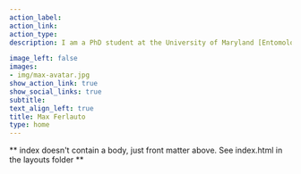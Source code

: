 ```yaml
---
action_label:
action_link:
action_type:
description: I am a PhD student at the University of Maryland [Entomology department](https://entomology.umd.edu/) in the [Burghardt Lab](https://www.karinburghardt.com/). I am interested in urban ecology, novel ecosystems, and plant-insect interactions. Specifically, I study how suburban leaf litter removal affects insect communities and nutrient cycling. Litter removal is a surprisingly understudied topic that may have negative consequences to biodiversity and ecosystem processes.

image_left: false
images:
- img/max-avatar.jpg
show_action_link: true
show_social_links: true
subtitle:
text_align_left: true
title: Max Ferlauto
type: home
---
```


** index doesn't contain a body, just front matter above.
See index.html in the layouts folder **
